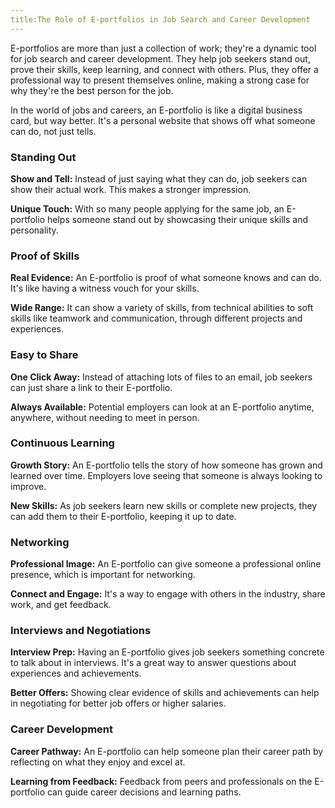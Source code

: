 ```yaml
---
title:The Role of E-portfolios in Job Search and Career Development
---
```


E-portfolios are more than just a collection of work; they're a dynamic tool for job search and career development. They help job seekers stand out, prove their skills, keep learning, and connect with others. Plus, they offer a professional way to present themselves online, making a strong case for why they're the best person for the job.

In the world of jobs and careers, an E-portfolio is like a digital business card, but way better. It's a personal website that shows off what someone can do, not just tells.

### Standing Out

**Show and Tell:** Instead of just saying what they can do, job seekers can show their actual work. This makes a stronger impression.

**Unique Touch:** With so many people applying for the same job, an E-portfolio helps someone stand out by showcasing their unique skills and personality.

### Proof of Skills

**Real Evidence:** An E-portfolio is proof of what someone knows and can do. It's like having a witness vouch for your skills.

**Wide Range:** It can show a variety of skills, from technical abilities to soft skills like teamwork and communication, through different projects and experiences.

### Easy to Share

**One Click Away:** Instead of attaching lots of files to an email, job seekers can just share a link to their E-portfolio.

**Always Available:** Potential employers can look at an E-portfolio anytime, anywhere, without needing to meet in person.

### Continuous Learning

**Growth Story:** An E-portfolio tells the story of how someone has grown and learned over time. Employers love seeing that someone is always looking to improve.

**New Skills:** As job seekers learn new skills or complete new projects, they can add them to their E-portfolio, keeping it up to date.

### Networking

**Professional Image:** An E-portfolio can give someone a professional online presence, which is important for networking.

**Connect and Engage:** It's a way to engage with others in the industry, share work, and get feedback.

### Interviews and Negotiations

**Interview Prep:** Having an E-portfolio gives job seekers something concrete to talk about in interviews. It's a great way to answer questions about experiences and achievements.

**Better Offers:** Showing clear evidence of skills and achievements can help in negotiating for better job offers or higher salaries.

### Career Development

**Career Pathway:** An E-portfolio can help someone plan their career path by reflecting on what they enjoy and excel at.

**Learning from Feedback:** Feedback from peers and professionals on the E-portfolio can guide career decisions and learning paths.
